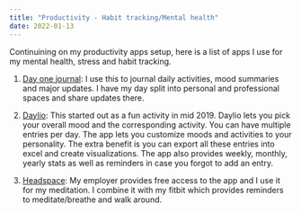 ```yaml
---
title: "Productivity - Habit tracking/Mental health"
date: 2022-01-13
---
```


Continuining on my productivity apps setup, here is a list of apps I use for my mental health, stress and habit tracking. 

1. [Day one journal](https://dayoneapp.com): I use this to journal daily activities, mood summaries and major updates. I have my day split into personal and professional spaces and share updates there.

2. [Daylio](https://daylio.net): This started out as a fun activity in mid 2019. Daylio lets you pick your overall mood and the corresponding activity. You can have multiple entries per day. The app lets you customize moods and activities to your personality. The extra benefit is you can export all these entries into excel and create visualizations. The app also provides weekly, monthly, yearly stats as well as reminders in case you forgot to add an entry. 

3. [Headspace](https://www.headspace.com): My employer provides free access to the app and I use it for my meditation. I combine it with my fitbit which provides reminders to meditate/breathe and walk around. 
